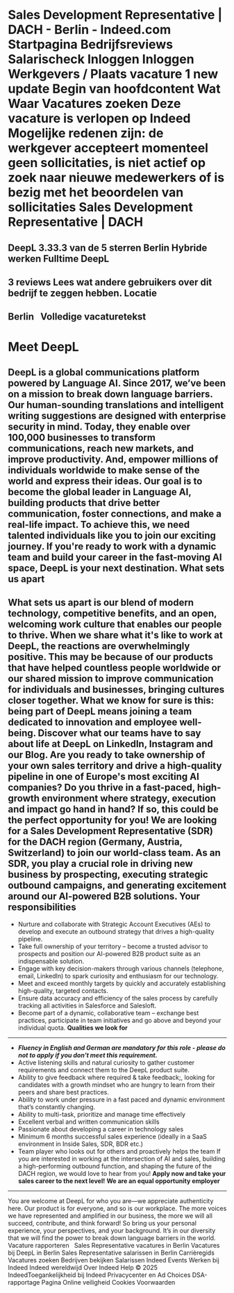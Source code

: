 Sales Development Representative | DACH - Berlin - Indeed.com
Startpagina
Bedrijfsreviews
Salarischeck
Inloggen
Inloggen
Werkgevers / Plaats vacature
1 new update
Begin van hoofdcontent
Wat
Waar
Vacatures zoeken
Deze vacature is verlopen op
Indeed
Mogelijke redenen zijn: de werkgever accepteert momenteel geen
sollicitaties, is niet actief op zoek naar nieuwe medewerkers of is bezig
met het beoordelen van sollicitaties
Sales Development Representative | DACH
=======================================
DeepL
3.33.3 van de 5 sterren
Berlin
Hybride werken
Fulltime
DeepL
-----
3 reviews
Lees wat andere gebruikers over dit bedrijf te zeggen hebben.
Locatie
-------
Berlin
&nbsp;
Volledige
vacaturetekst
-----------------------
**Meet DeepL**
==============
DeepL is a global communications platform powered by Language AI.
Since 2017, we’ve been on a mission to break down language barriers.
Our human-sounding translations and intelligent writing suggestions
are designed with enterprise security in mind. Today, they enable
over 100,000 businesses to transform communications, reach new
markets, and improve productivity. And, empower millions of
individuals worldwide to make sense of the world and express their
ideas.
Our goal is to become the global leader in Language AI, building
products that drive better communication, foster connections, and
make a real-life impact. To achieve this, we need talented
individuals like you to join our exciting journey. If you're ready
to work with a dynamic team and build your career in the fast-moving
AI space, DeepL is your next destination.
**What sets us apart**
----------------------
What sets us apart is our blend of modern technology, competitive
benefits, and an open, welcoming work culture that enables our
people to thrive. When we share what it's like to work at DeepL, the
reactions are overwhelmingly positive. This may be because of our
products that have helped countless people worldwide or our shared
mission to improve communication for individuals and businesses,
bringing cultures closer together. What we know for sure is this:
being part of DeepL means joining a team dedicated to innovation and
employee well-being. Discover what our teams have to say about life
at DeepL on LinkedIn, Instagram and our Blog.
Are you ready to take ownership of your own sales territory and drive
a high-quality pipeline in one of Europe's most exciting AI
companies? Do you thrive in a fast-paced, high-growth environment
where strategy, execution and impact go hand in hand? If so, this
could be the perfect opportunity for you!
We are looking for a Sales Development Representative (SDR) for the
DACH region (Germany, Austria, Switzerland) to join our world-class
team. As an SDR, you play a crucial role in driving new business by
prospecting, executing strategic outbound campaigns, and generating
excitement around our AI-powered B2B solutions.
**Your responsibilities**
-------------------------
* Nurture and collaborate with Strategic Account Executives
(AEs) to develop and execute an outbound strategy that drives a
high-quality pipeline.
* Take full ownership of your territory – become a trusted
advisor to prospects and position our AI-powered B2B product
suite as an indispensable solution.
* Engage with key decision-makers through various channels
(telephone, email, LinkedIn) to spark curiosity and enthusiasm
for our technology.
* Meet and exceed monthly targets by quickly and accurately
establishing high-quality, targeted contacts.
* Ensure data accuracy and efficiency of the sales process by
carefully tracking all activities in Salesforce and
Salesloft.
* Become part of a dynamic, collaborative team – exchange best
practices, participate in team initiatives and go above and
beyond your individual quota.
**Qualities we look for**
-------------------------
* ***Fluency in English and German are mandatory for this
role - please do not to apply if you don't meet this
requirement.***
* Active listening skills and natural curiosity to gather
customer requirements and connect them to the DeepL product
suite.
* Ability to give feedback where required & take feedback;,
looking for candidates with a growth mindset who are hungry to
learn from their peers and share best practices.
* Ability to work under pressure in a fast paced and dynamic
environment that’s constantly changing.
* Ability to multi-task, prioritize and manage time
effectively
* Excellent verbal and written communication skills
* Passionate about developing a career in technology sales
* Minimum 6 months successful sales experience (ideally in a
SaaS environment in Inside Sales, SDR, BDR etc.)
* Team player who looks out for others and proactively helps
the team
If you are interested in working at the intersection of AI and sales,
building a high-performing outbound function, and shaping the future
of the DACH region, we would love to hear from you!
**Apply now and take your sales career to the next level!**
**We are an equal opportunity
employer**
----------------------------------------
You are welcome at DeepL for who you are—we appreciate authenticity
here. Our product is for everyone, and so is our workplace. The more
voices we have represented and amplified in our business, the more
we will all succeed, contribute, and think forward! So bring us your
personal experience, your perspectives, and your background. It’s in
our diversity that we will find the power to break down language
barriers in the world.
&nbsp;
&nbsp;
Vacature
rapporteren
&nbsp;
Sales
Representative vacatures in Berlin
Vacatures bij DeepL in
Berlin
Sales
Representative salarissen in Berlin
Carrièregids
Vacatures zoeken
Bedrijven bekijken
Salarissen
Indeed Events
Werken bij Indeed
Indeed wereldwijd
Over Indeed Help
© 2025 IndeedToegankelijkheid bij Indeed
Privacycenter en Ad Choices
DSA-rapportage
Pagina Online veiligheid
Cookies Voorwaarden